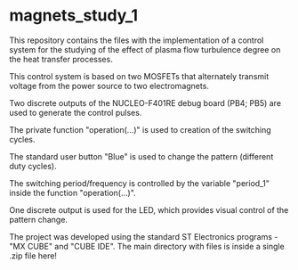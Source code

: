 # magnets_study_1
This repository contains the files with the implementation of a control system for the studying of the effect of plasma flow turbulence degree on the heat transfer processes.

This control system is based on two MOSFETs that alternately transmit voltage from the power source to two electromagnets.

Two discrete outputs of the NUCLEO-F401RE debug board (PB4; PB5) are used to generate the control pulses.

The private function "operation(...)" is used to creation of the switching cycles.

The standard user button "Blue" is used to change the pattern (different duty cycles).

The switching period/frequency is controlled by the variable "period_1" inside the function "operation(...)".

One discrete output is used for the LED, which provides visual control of the pattern change.

The project was developed using the standard ST Electronics programs - "MX CUBE" and "CUBE IDE". The main directory with files is inside a single .zip file here!
